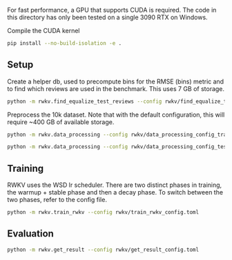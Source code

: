 For fast performance, a GPU that supports CUDA is required. The code in this directory has only been tested on a single 3090 RTX on Windows.

Compile the CUDA kernel
```bash
pip install --no-build-isolation -e .
```

## Setup
Create a helper db, used to precompute bins for the RMSE (bins) metric and to find which reviews are used in the benchmark. This uses 7 GB of storage.
```bash
python -m rwkv.find_equalize_test_reviews --config rwkv/find_equalize_test_reviews_config.toml
```

Preprocess the 10k dataset. Note that with the default configuration, this will require ~400 GB of available storage.
```bash
python -m rwkv.data_processing --config rwkv/data_processing_config_train.toml
```
```bash
python -m rwkv.data_processing --config rwkv/data_processing_config_test.toml
```
## Training
RWKV uses the WSD lr scheduler. There are two distinct phases in training, the warmup + stable phase and then a decay phase.
To switch between the two phases, refer to the config file.
```bash
python -m rwkv.train_rwkv --config rwkv/train_rwkv_config.toml
```
## Evaluation
```bash
python -m rwkv.get_result --config rwkv/get_result_config.toml
```
